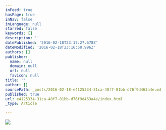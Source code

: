 ```yaml
---
inFeed: true
hasPage: true
inNav: false
inLanguage: null
starred: false
keywords: []
description: ''
datePublished: '2016-02-18T23:17:27.678Z'
dateModified: '2016-02-18T23:16:50.996Z'
authors: []
publisher:
  name: null
  domain: null
  url: null
  favicon: null
title: ''
author: []
sourcePath: _posts/2016-02-18-e4125334-31ca-48f7-81bb-d76f9d463a4e.md
published: true
url: e4125334-31ca-48f7-81bb-d76f9d463a4e/index.html
_type: Article

---
```

![](https://the-grid-user-content.s3-us-west-2.amazonaws.com/1bdf9263-39f2-40f6-a112-2fcfb15120fd.JPG)